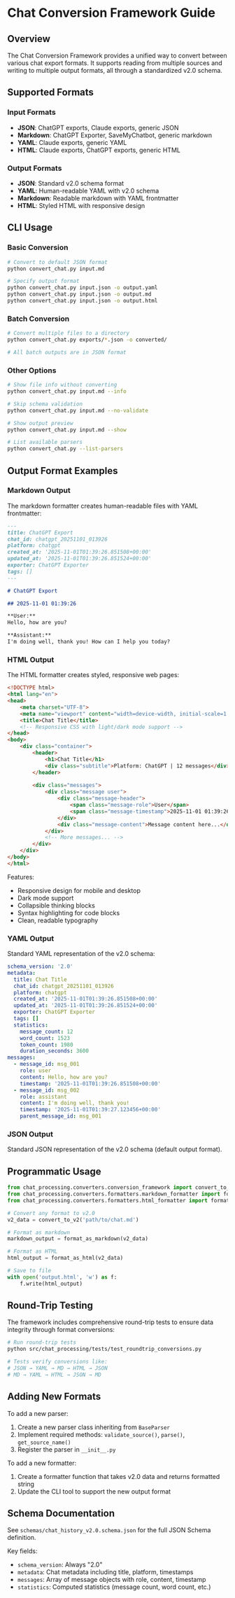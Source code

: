 # Chat Conversion Framework Guide

## Overview

The Chat Conversion Framework provides a unified way to convert between various chat export formats. It supports reading from multiple sources and writing to multiple output formats, all through a standardized v2.0 schema.

## Supported Formats

### Input Formats
- **JSON**: ChatGPT exports, Claude exports, generic JSON
- **Markdown**: ChatGPT Exporter, SaveMyChatbot, generic markdown
- **YAML**: Claude exports, generic YAML  
- **HTML**: Claude exports, ChatGPT exports, generic HTML

### Output Formats
- **JSON**: Standard v2.0 schema format
- **YAML**: Human-readable YAML with v2.0 schema
- **Markdown**: Readable markdown with YAML frontmatter
- **HTML**: Styled HTML with responsive design

## CLI Usage

### Basic Conversion

```bash
# Convert to default JSON format
python convert_chat.py input.md

# Specify output format
python convert_chat.py input.json -o output.yaml
python convert_chat.py input.json -o output.md
python convert_chat.py input.json -o output.html
```

### Batch Conversion

```bash
# Convert multiple files to a directory
python convert_chat.py exports/*.json -o converted/

# All batch outputs are in JSON format
```

### Other Options

```bash
# Show file info without converting
python convert_chat.py input.md --info

# Skip schema validation
python convert_chat.py input.md --no-validate

# Show output preview
python convert_chat.py input.md --show

# List available parsers
python convert_chat.py --list-parsers
```

## Output Format Examples

### Markdown Output

The markdown formatter creates human-readable files with YAML frontmatter:

```markdown
---
title: ChatGPT Export
chat_id: chatgpt_20251101_013926
platform: chatgpt
created_at: '2025-11-01T01:39:26.851508+00:00'
updated_at: '2025-11-01T01:39:26.851524+00:00'
exporter: ChatGPT Exporter
tags: []
---

# ChatGPT Export

## 2025-11-01 01:39:26

**User:**
Hello, how are you?

**Assistant:**
I'm doing well, thank you! How can I help you today?
```

### HTML Output

The HTML formatter creates styled, responsive web pages:

```html
<!DOCTYPE html>
<html lang="en">
<head>
    <meta charset="UTF-8">
    <meta name="viewport" content="width=device-width, initial-scale=1.0">
    <title>Chat Title</title>
    <!-- Responsive CSS with light/dark mode support -->
</head>
<body>
    <div class="container">
        <header>
            <h1>Chat Title</h1>
            <div class="subtitle">Platform: ChatGPT | 12 messages</div>
        </header>
        
        <div class="messages">
            <div class="message user">
                <div class="message-header">
                    <span class="message-role">User</span>
                    <span class="message-timestamp">2025-11-01 01:39:26</span>
                </div>
                <div class="message-content">Message content here...</div>
            </div>
            <!-- More messages... -->
        </div>
    </div>
</body>
</html>
```

Features:
- Responsive design for mobile and desktop
- Dark mode support
- Collapsible thinking blocks
- Syntax highlighting for code blocks
- Clean, readable typography

### YAML Output

Standard YAML representation of the v2.0 schema:

```yaml
schema_version: '2.0'
metadata:
  title: Chat Title
  chat_id: chatgpt_20251101_013926
  platform: chatgpt
  created_at: '2025-11-01T01:39:26.851508+00:00'
  updated_at: '2025-11-01T01:39:26.851524+00:00'
  exporter: ChatGPT Exporter
  tags: []
  statistics:
    message_count: 12
    word_count: 1523
    token_count: 1980
    duration_seconds: 3600
messages:
  - message_id: msg_001
    role: user
    content: Hello, how are you?
    timestamp: '2025-11-01T01:39:26.851508+00:00'
  - message_id: msg_002
    role: assistant
    content: I'm doing well, thank you!
    timestamp: '2025-11-01T01:39:27.123456+00:00'
    parent_message_id: msg_001
```

### JSON Output

Standard JSON representation of the v2.0 schema (default output format).

## Programmatic Usage

```python
from chat_processing.converters.conversion_framework import convert_to_v2
from chat_processing.converters.formatters.markdown_formatter import format_as_markdown
from chat_processing.converters.formatters.html_formatter import format_as_html

# Convert any format to v2.0
v2_data = convert_to_v2('path/to/chat.md')

# Format as markdown
markdown_output = format_as_markdown(v2_data)

# Format as HTML
html_output = format_as_html(v2_data)

# Save to file
with open('output.html', 'w') as f:
    f.write(html_output)
```

## Round-Trip Testing

The framework includes comprehensive round-trip tests to ensure data integrity through format conversions:

```bash
# Run round-trip tests
python src/chat_processing/tests/test_roundtrip_conversions.py

# Tests verify conversions like:
# JSON → YAML → MD → HTML → JSON
# MD → YAML → HTML → JSON → MD
```

## Adding New Formats

To add a new parser:

1. Create a new parser class inheriting from `BaseParser`
2. Implement required methods: `validate_source()`, `parse()`, `get_source_name()`
3. Register the parser in `__init__.py`

To add a new formatter:

1. Create a formatter function that takes v2.0 data and returns formatted string
2. Update the CLI tool to support the new output format

## Schema Documentation

See `schemas/chat_history_v2.0.schema.json` for the full JSON Schema definition.

Key fields:
- `schema_version`: Always "2.0"
- `metadata`: Chat metadata including title, platform, timestamps
- `messages`: Array of message objects with role, content, timestamp
- `statistics`: Computed statistics (message count, word count, etc.)